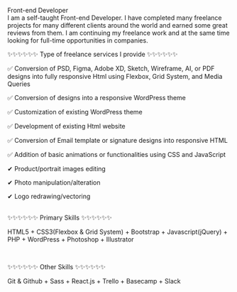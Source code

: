 Front-end Developer <br>
I am a self-taught Front-end Developer. I have completed many freelance projects for many different clients around the world and earned some great reviews from them. I am continuing my freelance work and at the same time looking for full-time opportunities in companies.


✨✨✨✨✨✨    Type of freelance services I provide   ✨✨✨✨✨✨

✅ Conversion of PSD, Figma, Adobe XD, Sketch, Wireframe, AI, or PDF designs into fully responsive Html using Flexbox, Grid System, and Media Queries
    
✅ Conversion of designs into a responsive WordPress theme

✅ Customization of existing WordPress theme

✅ Development of existing Html website

✅ Conversion of Email template or signature designs into responsive HTML

✅ Addition of basic animations or functionalities using CSS and JavaScript

✔ Product/portrait images editing

✔ Photo manipulation/alteration

✔ Logo redrawing/vectoring

<br>
✨✨✨✨✨✨    Primary Skills   ✨✨✨✨✨✨

HTML5 + CSS3(Flexbox & Grid System) + Bootstrap + Javascript(jQuery) + PHP + WordPress + Photoshop + Illustrator

<br>

✨✨✨✨✨✨    Other Skills   ✨✨✨✨✨✨

Git & Github + Sass + React.js + Trello + Basecamp + Slack
